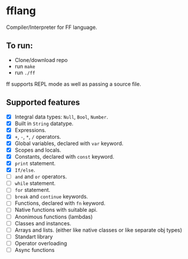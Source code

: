 # fflang
Compiler/Interpreter for FF language.

## To run:
 - Clone/download repo
 - run `make`
 - run `./ff`

ff supports REPL mode as well as passing a source file.

## Supported features
 - [X] Integral data types: `Null`, `Bool`, `Number`.
 - [X] Built in `String` datatype.
 - [X] Expressions.
 - [X] `+`, `-`, `*`, `/` operators.
 - [X] Global variables, declared with `var` keyword.
 - [X] Scopes and locals.
 - [X] Constants, declared with `const` keyword.
 - [X] `print` statement.
 - [X] `If/else`.
 - [ ] `and` and `or` operators.
 - [ ] `while` statement.
 - [ ] `for` statement.
 - [ ] `break` and `continue` keywords.
 - [ ] Functions, declared with `fn` keyword.
 - [ ] Native functions with suitable api.
 - [ ] Anonimous functions (lambdas)
 - [ ] Classes and instances.
 - [ ] Arrays and lists. (either like native classes or like separate obj types)
 - [ ] Standart library
 - [ ] Operator overloading
 - [ ] Async functions

